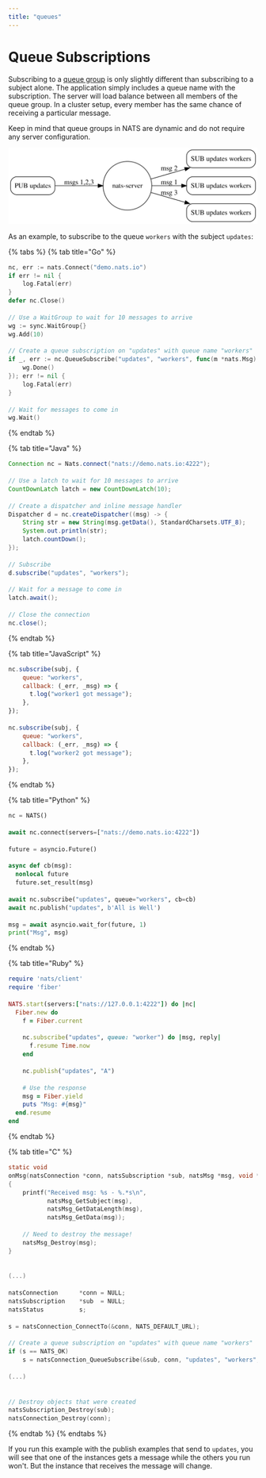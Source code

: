 ```yaml
---
title: "queues"
---
```

# Queue Subscriptions

Subscribing to a [queue group](../../../nats-concepts/core-nats/queue-groups/queue) is only slightly different than subscribing to a subject alone. The application simply includes a queue name with the subscription. The server will load balance between all members of the queue group. In a cluster setup, every member has the same chance of receiving a particular message.

Keep in mind that queue groups in NATS are dynamic and do not require any server configuration.

![](../../../../../assets/.gitbook/assets/queues.svg)

As an example, to subscribe to the queue `workers` with the subject `updates`:

{% tabs %}
{% tab title="Go" %}
```go
nc, err := nats.Connect("demo.nats.io")
if err != nil {
    log.Fatal(err)
}
defer nc.Close()

// Use a WaitGroup to wait for 10 messages to arrive
wg := sync.WaitGroup{}
wg.Add(10)

// Create a queue subscription on "updates" with queue name "workers"
if _, err := nc.QueueSubscribe("updates", "workers", func(m *nats.Msg) {
    wg.Done()
}); err != nil {
    log.Fatal(err)
}

// Wait for messages to come in
wg.Wait()
```
{% endtab %}

{% tab title="Java" %}
```java
Connection nc = Nats.connect("nats://demo.nats.io:4222");

// Use a latch to wait for 10 messages to arrive
CountDownLatch latch = new CountDownLatch(10);

// Create a dispatcher and inline message handler
Dispatcher d = nc.createDispatcher((msg) -> {
    String str = new String(msg.getData(), StandardCharsets.UTF_8);
    System.out.println(str);
    latch.countDown();
});

// Subscribe
d.subscribe("updates", "workers");

// Wait for a message to come in
latch.await(); 

// Close the connection
nc.close();
```
{% endtab %}

{% tab title="JavaScript" %}
```javascript
nc.subscribe(subj, {
    queue: "workers",
    callback: (_err, _msg) => {
      t.log("worker1 got message");
    },
});

nc.subscribe(subj, {
    queue: "workers",
    callback: (_err, _msg) => {
      t.log("worker2 got message");
    },
});
```
{% endtab %}

{% tab title="Python" %}
```python
nc = NATS()

await nc.connect(servers=["nats://demo.nats.io:4222"])

future = asyncio.Future()

async def cb(msg):
  nonlocal future
  future.set_result(msg)

await nc.subscribe("updates", queue="workers", cb=cb)
await nc.publish("updates", b'All is Well')

msg = await asyncio.wait_for(future, 1)
print("Msg", msg)
```
{% endtab %}

{% tab title="Ruby" %}
```ruby
require 'nats/client'
require 'fiber'

NATS.start(servers:["nats://127.0.0.1:4222"]) do |nc|
  Fiber.new do
    f = Fiber.current

    nc.subscribe("updates", queue: "worker") do |msg, reply|
      f.resume Time.now
    end

    nc.publish("updates", "A")

    # Use the response
    msg = Fiber.yield
    puts "Msg: #{msg}"
  end.resume
end
```
{% endtab %}

{% tab title="C" %}
```c
static void
onMsg(natsConnection *conn, natsSubscription *sub, natsMsg *msg, void *closure)
{
    printf("Received msg: %s - %.*s\n",
           natsMsg_GetSubject(msg),
           natsMsg_GetDataLength(msg),
           natsMsg_GetData(msg));

    // Need to destroy the message!
    natsMsg_Destroy(msg);
}


(...)

natsConnection      *conn = NULL;
natsSubscription    *sub  = NULL;
natsStatus          s;

s = natsConnection_ConnectTo(&conn, NATS_DEFAULT_URL);

// Create a queue subscription on "updates" with queue name "workers"
if (s == NATS_OK)
    s = natsConnection_QueueSubscribe(&sub, conn, "updates", "workers", onMsg, NULL);

(...)


// Destroy objects that were created
natsSubscription_Destroy(sub);
natsConnection_Destroy(conn);
```
{% endtab %}
{% endtabs %}

If you run this example with the publish examples that send to `updates`, you will see that one of the instances gets a message while the others you run won't. But the instance that receives the message will change.


